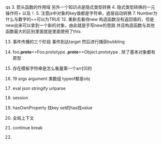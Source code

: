 qs
3. 箭头函数的作用域 另外一个知识点是隐式类型转换
4. 隐式类型转换的一元操作符+ 以及！
5. 注意js中对象的key值都是字符串，底层自动转换
7. Number为什么与数字的==可以为TRUE
12. 重新去看待new 构造函数没有返回值的，但是new出来可以拿到一个新的对象，由此就是手写new的思路
    并且构造函数与其他函数最大的区别里面就是里面使用了this.


13. 事件传播的三个阶段 事件到达target 然后进行捕获bubbling
14. foo.__proto__==Foo.prototype
    .__proto__==Object.prototype
    .
    除了基本对象都有原型

17. 存在模板字符串是怎么衡量第一个arr[0]的
18. 19 args argument 类数组 typeof都是obj
21. eval json stringify urlparse
22. session


24. hasOwnProperty 找key set的has找value
    

26. 全局上下文
27. continue break
28. 